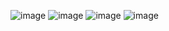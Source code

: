 ![image](https://github.com/user-attachments/assets/46809e5d-a70b-4059-b42c-ab282174ac77)
![image](https://github.com/user-attachments/assets/cc25eeeb-13ab-4026-aada-5b0996708906)
![image](https://github.com/user-attachments/assets/9171462c-dabd-4332-9914-20487cf0af5d)
![image](https://github.com/user-attachments/assets/c2e7b7fe-8455-4642-876c-0b48a0e6db6b)



